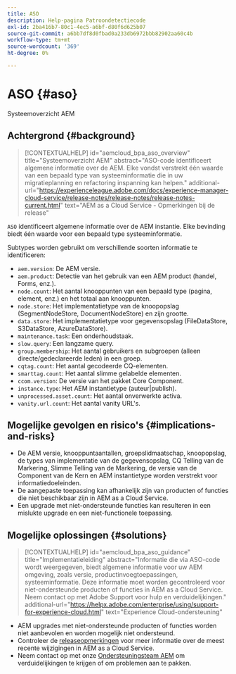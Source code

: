 ```yaml
---
title: ASO
description: Help-pagina Patroondetectiecode
exl-id: 2ba416b7-80c1-4ec5-a6bf-d80f6d625b07
source-git-commit: a6bb7df8d0fbad0a233db6972bbb82902aa60c4b
workflow-type: tm+mt
source-wordcount: '369'
ht-degree: 0%

---
```


# ASO {#aso}

Systeemoverzicht AEM

## Achtergrond {#background}

>[!CONTEXTUALHELP]
>id="aemcloud_bpa_aso_overview"
>title="Systeemoverzicht AEM"
>abstract="ASO-code identificeert algemene informatie over de AEM. Elke vondst verstrekt één waarde van een bepaald type van systeeminformatie die in uw migratieplanning en refactoring inspanning kan helpen."
>additional-url="https://experienceleague.adobe.com/docs/experience-manager-cloud-service/release-notes/release-notes/release-notes-current.html" text="AEM as a Cloud Service - Opmerkingen bij de release"

`ASO` identificeert algemene informatie over de AEM instantie. Elke bevinding biedt één waarde voor een bepaald type systeeminformatie.

Subtypes worden gebruikt om verschillende soorten informatie te identificeren:

* `aem.version`: De AEM versie.
* `aem.product`: Detectie van het gebruik van een AEM product (handel, Forms, enz.).
* `node.count`: Het aantal knooppunten van een bepaald type (pagina, element, enz.) en het totaal aan knooppunten.
* `node.store`: Het implementatietype van de knoopopslag (SegmentNodeStore, DocumentNodeStore) en zijn grootte.
* `data.store`: Het implementatietype voor gegevensopslag (FileDataStore, S3DataStore, AzureDataStore).
* `maintenance.task`: Een onderhoudstaak.
* `slow.query`: Een langzame query.
* `group.membership`: Het aantal gebruikers en subgroepen (alleen directe/gedeclareerde leden) in een groep.
* `cqtag.count`: Het aantal gecodeerde CQ-elementen.
* `smarttag.count`: Het aantal slimme gelabelde elementen.
* `ccom.version`: De versie van het pakket Core Component.
* `instance.type`: Het AEM instantietype (auteur|publish).
* `unprocessed.asset.count`: Het aantal onverwerkte activa.
* `vanity.url.count`: Het aantal vanity URL&#39;s.

## Mogelijke gevolgen en risico&#39;s {#implications-and-risks}

* De AEM versie, knooppuntaantallen, groepslidmaatschap, knoopopslag, de types van implementatie van de gegevensopslag, CQ Telling van de Markering, Slimme Telling van de Markering, de versie van de Component van de Kern en AEM instantietype worden verstrekt voor informatiedoeleinden.
* De aangepaste toepassing kan afhankelijk zijn van producten of functies die niet beschikbaar zijn in AEM as a Cloud Service.
* Een upgrade met niet-ondersteunde functies kan resulteren in een mislukte upgrade en een niet-functionele toepassing.

## Mogelijke oplossingen {#solutions}

>[!CONTEXTUALHELP]
>id="aemcloud_bpa_aso_guidance"
>title="Implementatieleiding"
>abstract="Informatie die via ASO-code wordt weergegeven, biedt algemene informatie voor uw AEM omgeving, zoals versie, productinvoegtoepassingen, systeeminformatie. Deze informatie moet worden gecontroleerd voor niet-ondersteunde producten of functies in AEM as a Cloud Service. Neem contact op met Adobe Support voor hulp en verduidelijkingen."
>additional-url="https://helpx.adobe.com/enterprise/using/support-for-experience-cloud.html" text="Experience Cloud-ondersteuning"

* AEM upgrades met niet-ondersteunde producten of functies worden niet aanbevolen en worden mogelijk niet ondersteund.
* Controleer de [releaseopmerkingen](https://experienceleague.adobe.com/docs/experience-manager-cloud-service/release-notes/release-notes/release-notes-current.html) voor meer informatie over de meest recente wijzigingen in AEM as a Cloud Service.
* Neem contact op met onze [Ondersteuningsteam AEM](https://helpx.adobe.com/enterprise/using/support-for-experience-cloud.html) om verduidelijkingen te krijgen of om problemen aan te pakken.
